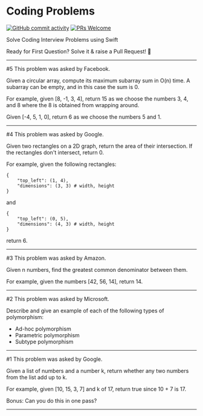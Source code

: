 # Coding Problems

[![GitHub commit activity](https://img.shields.io/github/commit-activity/w/swiftmumbai/codingProblems)](https://github.com/swiftmumbai/chatkit/pulls)
[![PRs Welcome](https://img.shields.io/badge/PRs-welcome-brightgreen)](https://github.com/swiftmumbai/codingProblems/pulls)

Solve Coding Interview Problems using Swift

Ready for First Question? 
Solve it & raise a Pull Request! 🎉

---

#5 This problem was asked by Facebook.

Given a circular array, compute its maximum subarray sum in O(n) time. A subarray can be empty, and in this case the sum is 0.

For example, given [8, -1, 3, 4], return 15 as we choose the numbers 3, 4, and 8 where the 8 is obtained from wrapping around.

Given [-4, 5, 1, 0], return 6 as we choose the numbers 5 and 1.

---

#4 This problem was asked by Google.

Given two rectangles on a 2D graph, return the area of their intersection. If the rectangles don't intersect, return 0.

For example, given the following rectangles:
```
{
    "top_left": (1, 4),
    "dimensions": (3, 3) # width, height
}
```
and
```
{
    "top_left": (0, 5),
    "dimensions": (4, 3) # width, height
}
```
return 6.

---

#3 This problem was asked by Amazon.

Given n numbers, find the greatest common denominator between them.

For example, given the numbers [42, 56, 14], return 14.

---

#2 This problem was asked by Microsoft.

Describe and give an example of each of the following types of polymorphism:

- Ad-hoc polymorphism
- Parametric polymorphism
- Subtype polymorphism

---

#1 This problem was asked by Google.

Given a list of numbers and a number k, return whether any two numbers from the list add up to k.

For example, given [10, 15, 3, 7] and k of 17, return true since 10 + 7 is 17.

Bonus: Can you do this in one pass?

---
